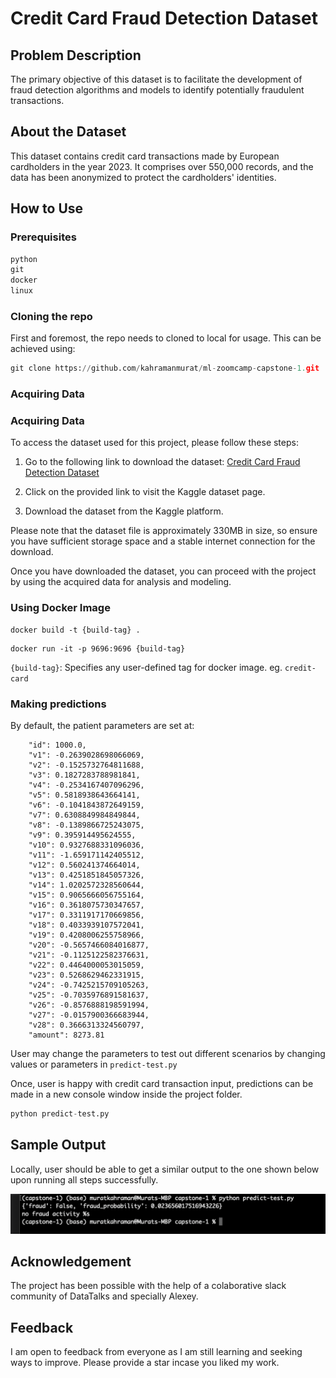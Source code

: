 # Credit Card Fraud Detection Dataset

## Problem Description

The primary objective of this dataset is to facilitate the development of fraud detection algorithms and models to identify potentially fraudulent transactions.

## About the Dataset
 
This dataset contains credit card transactions made by European cardholders in the year 2023. It comprises over 550,000 records, and the data has been anonymized to protect the cardholders' identities. 

## How to Use 

### Prerequisites

```python
python
git
docker
linux
```

### Cloning the repo

First and foremost, the repo needs to cloned to local for usage. This can be achieved using:

```python
git clone https://github.com/kahramanmurat/ml-zoomcamp-capstone-1.git
```

### Acquiring Data

### Acquiring Data

To access the dataset used for this project, please follow these steps:

1. Go to the following link to download the dataset:
   [Credit Card Fraud Detection Dataset](https://www.kaggle.com/datasets/nelgiriyewithana/credit-card-fraud-detection-dataset-2023/data)

2. Click on the provided link to visit the Kaggle dataset page.

3. Download the dataset from the Kaggle platform.

Please note that the dataset file is approximately 330MB in size, so ensure you have sufficient storage space and a stable internet connection for the download.

Once you have downloaded the dataset, you can proceed with the project by using the acquired data for analysis and modeling.

### Using Docker Image

```
docker build -t {build-tag} .
```

```
docker run -it -p 9696:9696 {build-tag}
```

`{build-tag}`: Specifies any user-defined tag for docker image. eg. `credit-card`

### Making predictions

By default, the patient parameters are set at:

```
    "id": 1000.0,
    "v1": -0.2639028698066069,
    "v2": -0.1525732764811688,
    "v3": 0.1827283788981841,
    "v4": -0.2534167407096296,
    "v5": 0.5818938643664141,
    "v6": -0.1041843872649159,
    "v7": 0.6308849984849844,
    "v8": -0.1389866725243075,
    "v9": 0.395914495624555,
    "v10": 0.9327688331096036,
    "v11": -1.659171142405512,
    "v12": 0.560241374664014,
    "v13": 0.4251851845057326,
    "v14": 1.0202572328560644,
    "v15": 0.9065666056755164,
    "v16": 0.3618075730347657,
    "v17": 0.3311917170669856,
    "v18": 0.4033939107572041,
    "v19": 0.4208006255758966,
    "v20": -0.5657466084016877,
    "v21": -0.1125122582376631,
    "v22": 0.4464000053015059,
    "v23": 0.5268629462331915,
    "v24": -0.7425215709105263,
    "v25": -0.7035976891581637,
    "v26": -0.8576888198591994,
    "v27": -0.0157900366683944,
    "v28": 0.3666313324560797,
    "amount": 8273.81
```
User may change the parameters to test out different scenarios by changing values or parameters in `predict-test.py`

Once, user is happy with credit card transaction input, predictions can be made in a new console window inside the project folder.

```python
python predict-test.py
```

## Sample Output

Locally, user should be able to get a similar output to the one shown below upon running all steps successfully.

![sample_output](output.JPG)

## Acknowledgement

The project has been possible with the help of a colaborative slack community of DataTalks and specially Alexey.

## Feedback

I am open to feedback from everyone as I am still learning and seeking ways to improve. Please provide a star incase you liked my work.